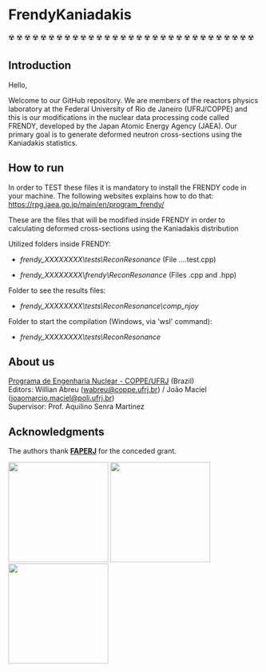 # FrendyKaniadakis
:radioactive: :radioactive: :radioactive: :radioactive: :radioactive: :radioactive: :radioactive: :radioactive: :radioactive: :radioactive: :radioactive: :radioactive: :radioactive: :radioactive: :radioactive: :radioactive: :radioactive: :radioactive: :radioactive: :radioactive: :radioactive: :radioactive: :radioactive: :radioactive: :radioactive: :radioactive: :radioactive: :radioactive: :radioactive: :radioactive: :radioactive:  

## Introduction

Hello, 


Welcome to our GitHub repository. We are members of the reactors physics laboratory at the Federal University of Rio de Janeiro (UFRJ/COPPE) and this is our modifications in the nuclear data processing code called FRENDY, developed by the Japan Atomic Energy Agency (JAEA). Our primary goal is to generate deformed neutron cross-sections using the Kaniadakis statistics.

## How to run

In order to TEST these files it is mandatory to install the FRENDY code in your machine. The following websites explains how to do that:
https://rpg.jaea.go.jp/main/en/program_frendy/

These are the files that will be modified inside FRENDY
in order to calculating deformed cross-sections using the Kaniadakis distribution

Utilized folders inside FRENDY:

* _frendy_XXXXXXXX\tests\ReconResonance_ (File ....test.cpp)

* _frendy_XXXXXXXX\frendy\ReconResonance_ (Files .cpp and .hpp)

Folder to see the results files:

* _frendy_XXXXXXXX\tests\ReconResonance\comp_njoy_

Folder to start the compilation (Windows, via 'wsl' command):

* _frendy_XXXXXXXX\tests\ReconResonance_

## About us

[Programa de Engenharia Nuclear - COPPE/UFRJ](http://www.con.ufrj.br/) (Brazil)    
Editors: Willian Abreu (wabreu@coppe.ufrj.br) / João Maciel (joaomarcio.maciel@poli.ufrj.br)    
Supervisor: Prof. Aquilino Senra Martinez  

## Acknowledgments

The authors thank [**FAPERJ**](https://www.faperj.br/) for the conceded grant. 

<img src="http://www.con.ufrj.br/wp-content/uploads/2015/07/logo.gif" width="200"> <img src="https://upload.wikimedia.org/wikipedia/pt/1/1e/Logo_COPPE_-_UFRJ.jpg" width="200">
<img src="https://www.faperj.br/downloads/logomarcas/logo.jpg" width="200"> 





